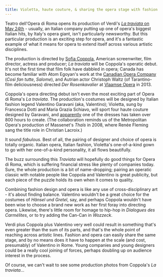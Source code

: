 ```yaml
---
title: Violetta, haute couture, & sharing the opera stage with fashion
---
```


Teatro dell'Opera di Roma opens its production of Verdi's [*La traviata* on May 24th](http://www.operaroma.it/en/shows/opera-traviata-2016/) - usually, an Italian company putting up one of opera's biggest Italian hits, by Italy's opera giant, isn't particularly newsworthy. But this particular production is an exciting step for opera, and it's a fantastic example of what it means for opera to extend itself across various artistic disciplines.

The production is directed by [Sofia Coppola](https://en.wikipedia.org/wiki/Sofia_Coppola), American screenwriter, film director, actress and producer; *La traviata* will be Coppola's operatic debut. It's not the first time that film folk have dabbled in opera; Canada has become familiar with Atom Egoyan's work at the [Canadian Opera Company](/scene/companies/canadian-opera-company/) (*Così fan tutte*, *Salome*), and Autrian actor Christoph Waltz (of Tarantino-film deliciousness) directed *Der Rosenkavalier* at [Vlaamse Opera](/scene/companies/vlaamse-opera/) in 2013.

Coppola's opera directing debut isn't even the most exciting part of Opera di Roma's *La traviata*. The production's costumes will be designed by Italian fashion legend Valentino Garavani (aka, Valentino); Violetta, sung by Francesca Dotti and Maria Grazia Schiavo, will sport four haute couture designed by Garavani, and [apparently](http://www.nytimes.com/2016/05/19/fashion/valentino-sofia-coppola-la-traviata.html) one of the dresses has taken over 800 hours to create. (The collaboration reminds us of the Metropolitan Opera's production of Massenet's *Thaïs* in 2008, where Renée Fleming sang the title role in Christian Lacroix.)

It sound *fabulous*. Best of all, the pairing of designer and choice of opera is totally organic. Italian opera, Italian fashion, Violetta's one-of-a-kind gown to go with her one-of-a-kind personality, it all flows beautifully. 

The buzz surrounding this *Traviata* will hopefully do good things for Opera di Roma, which is suffering financial stress like plenty of companies today. Sure, the whole production is a bit of name-dropping; pairing an operatic classic with notable people like Coppola and Valentino is great publicity, but each piece of the puzzle holds its own when it comes to quality.

Combining fashion design and opera is like any use of cross-disciplinary art - it's about finding balance. Valentino wouldn't be a great choice for the costumes of *Hänsel und Gretel*, say, and perhaps Coppola wouldn't have been wise to choose a brand new work as her first foray into directing opera. Likewise, there's little room for homage to hip-hop in *Dialogues des Carmélites*, or to try adding the Can-Can in *Wozzeck*.

Verdi plus Coppola plus Valentino very well could result in something that's even greater than the sum of its parts, and that's the whole point of reaching across artistic lines. Fashion and opera can easily share the same stage, and by no means does it have to happen at the scale (and cost, presumably) of Valentino in Rome. Young companies and young designers could be a really cool joining of forces, perhaps doubling up on audience interest in the process.

Of course, we can't wait to see some production photos from Coppola's *La traviata*...
